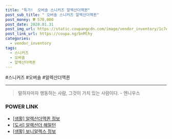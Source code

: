 ```yaml
--- 
title: "특가!  오버솔 스니커즈 알렉산더맥퀸" 
post_sub_title: " 오버솔 스니커즈 알렉산더맥퀸" 
post_money: ₩ 570,000 
post_date: 2020.01.31 
post_img_url: https://static.coupangcdn.com/image/vendor_inventory/1c7e/8bba6166ffbabe5e13acb0790f11353abeb7fa4d59c55bf777b38f9a4a17.jpg 
post_link_url: https://coupa.ng/bnMlhy 
categories: 
  - vendor_inventory 
tags: 
  - 스니커즈 
  - 오버솔 
  - 알렉산더맥퀸 
--- 
```

  #스니커즈 #오버솔 #알렉산더맥퀸 
<hr> 

> 말하자마자 행동하는 사람, 그것이 가치 있는 사람이다. - 엔니우스 


### POWER LINK

* <a href="https://blog.naver.com/fasyy4321/221766417483" target="_blank"> [생활] 알렉산더맥퀸 정보 </a>
* <a href="https://blog.naver.com/santokki14/221784707857" target="_blank">[도서] 알렉산더 해밀턴</a>
* <a href="https://blog.naver.com/santokki14/221767620999" target="_blank"> [생활] 보니알렉스 정보 </a>
